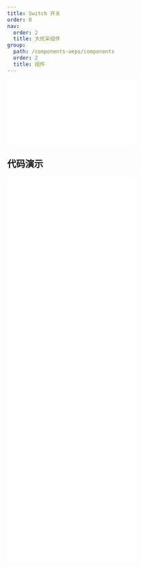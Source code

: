 ```yaml
---
title: Switch 开关
order: 0
nav:
  order: 2
  title: 大优采组件
group:
  path: /components-aeps/components
  order: 2
  title: 组件
---
```


<div>
<embed src="@docs-common/switch/index.md"></embed>
</div>
        
## 代码演示

<Row gutter=8>

  <Col span=12>
    
  <div class="code-box"><embed src="@abiz-rc-aeps/switch/demo/basic-switch-aeps.md"></embed></div>
          
  <div class="code-box"><embed src="@abiz-rc-aeps/switch/demo/loading-switch-aeps.md"></embed></div>
          
  <div class="code-box"><embed src="@abiz-rc-aeps/switch/demo/text-switch-aeps.md"></embed></div>
          
  </Col>
          
  <Col span=12>
    
  <div class="code-box"><embed src="@abiz-rc-aeps/switch/demo/disabled-switch-aeps.md"></embed></div>
          
  <div class="code-box"><embed src="@abiz-rc-aeps/switch/demo/size-switch-aeps.md"></embed></div>
          
  </Col>
          
</Row>
        
<div><embed src="@docs-common/switch/index-api.md"></embed><div>
        